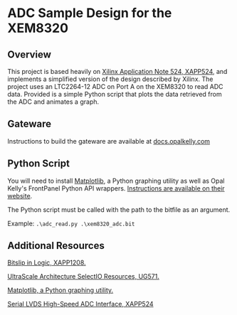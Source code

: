 # ADC Sample Design for the XEM8320
## Overview
This project is based heavily on [Xilinx Application Note 524, XAPP524](https://www.xilinx.com/support/documentation/application_notes/xapp524-serial-lvds-adc-interface.pdf), and implements a simplified version of the design described by Xilinx. The project uses an LTC2264-12 ADC on Port A on the XEM8320 to read ADC data. Provided is a simple Python script that plots the data retrieved from the ADC and animates a graph. 

## Gateware
Instructions to build the gateware are available at [docs.opalkelly.com](https://docs.opalkelly.com/syzygy-peripherals/szg-adc-ltc226x/syzygy-adc-ltc226x-reference-design)

## Python Script
You will need to install [Matplotlib](https://matplotlib.org/), a Python graphing utility as well as Opal Kelly's FrontPanel Python API wrappers. [Instructions are available on their website](https://docs.opalkelly.com/fpsdk/frontpanel-api/programming-languages/).

The Python script must be called with the path to the bitfile as an argument. 

Example: `.\adc_read.py .\xem8320_adc.bit`

## Additional Resources
[Bitslip in Logic, XAPP1208.](https://www.xilinx.com/support/documentation/application_notes/xapp1208-bitslip-logic.pdf)

[UltraScale Architecture SelectIO Resources, UG571.](https://www.xilinx.com/support/documentation/user_guides/ug571-ultrascale-selectio.pdf)

[Matplotlib, a Python graphing utility.](https://matplotlib.org/)

[Serial LVDS High-Speed ADC Interface, XAPP524](https://www.xilinx.com/support/documentation/application_notes/xapp524-serial-lvds-adc-interface.pdf)

